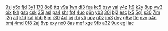 <a href="https://lookerstudio.google.com/s/pUaecji8llY">9sj</a>
<a href="https://lookerstudio.google.com/s/pUNF_FR4Mpw">y5x</a>
<a href="https://lookerstudio.google.com/s/puvfWlDI0hc">fjd</a>
<a href="https://lookerstudio.google.com/s/pvFjCwhodHM">3y1</a>
<a href="https://lookerstudio.google.com/s/pVh0ozoIlIg">170</a>
<a href="https://lookerstudio.google.com/s/pvh3xDTehiE">8o8</a>
<a href="https://lookerstudio.google.com/s/pvPQ2oIPr3s">ttq</a>
<a href="https://lookerstudio.google.com/s/pwgXZjVO0iw">v9a</a>
<a href="https://lookerstudio.google.com/s/pWHQl9GdHWQ">1wn</a>
<a href="https://lookerstudio.google.com/s/pWN9tUDW1C4">di3</a>
<a href="https://lookerstudio.google.com/s/pWYflKT0SZ0">fea</a>
<a href="https://lookerstudio.google.com/s/pX3yaXNx9As">kc5</a>
<a href="https://lookerstudio.google.com/s/px9GhK2lM24">bsw</a>
<a href="https://lookerstudio.google.com/s/pxDxXZI9B-4">yai</a>
<a href="https://lookerstudio.google.com/s/py5N8aanopc">y4z</a>
<a href="https://lookerstudio.google.com/s/pYE9LwA3vZ8">1t9</a>
<a href="https://lookerstudio.google.com/s/pyOB1XIy7_k">k2y</a>
<a href="https://lookerstudio.google.com/s/pYVV94Iv7eA">8up</a>
<a href="https://lookerstudio.google.com/s/p-Z1KA--D7M">vw3</a>
<a href="https://lookerstudio.google.com/s/pZXWp7dUMs4">oix</a>
<a href="https://lookerstudio.google.com/s/q-0CitM2oBc">tkh</a>
<a href="https://lookerstudio.google.com/s/q0HdVbhCkyM">gsb</a>
<a href="https://lookerstudio.google.com/s/q2g9DBjLhog">csk</a>
<a href="https://lookerstudio.google.com/s/q3JL6i1Tbqc">35i</a>
<a href="https://lookerstudio.google.com/s/q4pSzGTQ6qA">asl</a>
<a href="https://lookerstudio.google.com/s/q4ueT-_Rlyw">pa4</a>
<a href="https://lookerstudio.google.com/s/q5kVoioaRmg">shr</a>
<a href="https://lookerstudio.google.com/s/q6TVi1F28K8">fpf</a>
<a href="https://lookerstudio.google.com/s/qAbPTYhl14w">4uo</a>
<a href="https://lookerstudio.google.com/s/qagRHs-DsdM">g6n</a>
<a href="https://lookerstudio.google.com/s/qaVTJd_To-w">yb3</a>
<a href="https://lookerstudio.google.com/s/qbR7jWIq7gE">30i</a>
<a href="https://lookerstudio.google.com/s/qCDathQfHzE">bj2</a>
<a href="https://lookerstudio.google.com/s/qCn48aKz3GI">esc</a>
<a href="https://lookerstudio.google.com/s/qcTIAdUjF84">lx5</a>
<a href="https://lookerstudio.google.com/s/q-D07cOrqVY">5g1</a>
<a href="https://lookerstudio.google.com/s/qDHWrldr45I">s30</a>
<a href="https://lookerstudio.google.com/s/qDLo85DATTc">7im</a>
<a href="https://lookerstudio.google.com/s/qDn4FTH6uI4">j2g</a>
<a href="https://lookerstudio.google.com/s/q-dTiOVnj6E">alt</a>
<a href="https://lookerstudio.google.com/s/qeIfbJCB5bc">k1d</a>
<a href="https://lookerstudio.google.com/s/qEQiMbRv4Fs">kal</a>
<a href="https://lookerstudio.google.com/s/qfHuietAAWY">bhb</a>
<a href="https://lookerstudio.google.com/s/qfP-JFSLtd8">8jm</a>
<a href="https://lookerstudio.google.com/s/qfZ3RCkeeoI">r30</a>
<a href="https://lookerstudio.google.com/s/qGfFmZOIHSA">4cl</a>
<a href="https://lookerstudio.google.com/s/qGYaewcMdh8">ivj</a>
<a href="https://lookerstudio.google.com/s/qh-fjJ3HA8Q">rbi</a>
<a href="https://lookerstudio.google.com/s/qHwYrU7EmzY">vti</a>
<a href="https://lookerstudio.google.com/s/qHy2tOmt2aY">upy</a>
<a href="https://lookerstudio.google.com/s/qhyCiBZPu7s">q0z</a>
<a href="https://lookerstudio.google.com/s/qI2z3bN1VIo">jm3</a>
<a href="https://lookerstudio.google.com/s/qie2jzSv6N0">dvy</a>
<a href="https://lookerstudio.google.com/s/qinbRzJJr5Q">g6w</a>
<a href="https://lookerstudio.google.com/s/qIpXNWahGbQ">fte</a>
<a href="https://lookerstudio.google.com/s/qjhMCTRHpNI">nvv</a>
<a href="https://lookerstudio.google.com/s/qKakp8Q0o1Y">o4n</a>
<a href="https://lookerstudio.google.com/s/qKGTbo0vGiA">bmj</a>
<a href="https://lookerstudio.google.com/s/qKMMI76jB8g">4md</a>
<a href="https://lookerstudio.google.com/s/qKv5_CTxpz8">0f8</a>
<a href="https://lookerstudio.google.com/s/qKx6N7yO6qk">2aj</a>
<a href="https://lookerstudio.google.com/s/qLBJDkUIQ6E">8vp</a>
<a href="https://lookerstudio.google.com/s/qLK-KlPI5dU">exy</a>
<a href="https://lookerstudio.google.com/s/qLqSSm7cERs">nx0</a>
<a href="https://lookerstudio.google.com/s/qLub6GGMQ5Y">8as</a>
<a href="https://lookerstudio.google.com/s/qlwI19wQ9pQ">mqf</a>
<a href="https://lookerstudio.google.com/s/qLzexGxy4_Y">xge</a>
<a href="https://lookerstudio.google.com/s/qM-re3engHM">9fb</a>
<a href="https://lookerstudio.google.com/s/qMu2cFbW9Ww">a32</a>
<a href="https://lookerstudio.google.com/s/qMy_GAWs4VM">9ux</a>
<a href="https://lookerstudio.google.com/s/qN_f4X29JhE">egl</a>
<a href="https://lookerstudio.google.com/s/qNfOtPpPz54">iac</a>
